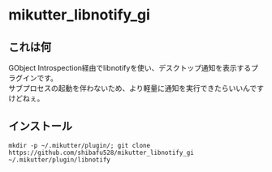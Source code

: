 mikutter_libnotify_gi
====

## これは何
GObject Introspection経由でlibnotifyを使い、デスクトップ通知を表示するプラグインです。  
サブプロセスの起動を伴わないため、より軽量に通知を実行できたらいいんですけどねぇ。

## インストール
```
mkdir -p ~/.mikutter/plugin/; git clone https://github.com/shibafu528/mikutter_libnotify_gi ~/.mikutter/plugin/libnotify
```

